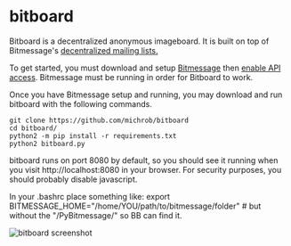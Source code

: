 # bitboard

Bitboard is a decentralized anonymous imageboard. It is built on top of Bitmessage's [decentralized mailing lists.](https://bitmessage.org/wiki/Decentralized_Mailing_List)

To get started, you must download and setup [Bitmessage](https://bitmessage.org) then [enable API access](https://bitmessage.org/wiki/API_Reference#Enable_the_API). Bitmessage must be running in order for Bitboard to work. 

Once you have Bitmessage setup and running, you may download and run bitboard with the following commands.

    git clone https://github.com/michrob/bitboard
    cd bitboard/
    python2 -m pip install -r requirements.txt
    python2 bitboard.py
  
bitboard runs on port 8080 by default, so you should see it running when you visit http://localhost:8080 in your browser. For security purposes, you should probably disable javascript.

In your .bashrc place something like:
export BITMESSAGE_HOME="/home/YOU/path/to/bitmessage/folder" # but without the "/PyBitmessage/"
so BB can find it.


![bitboard screenshot](/static/screenshot.png)
